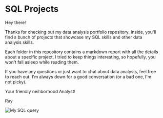 # SQL Projects

Hey there!

Thanks for checking out my data analysis portfolio repository. Inside, you'll find a bunch of projects that showcase my SQL skills and other data analysis skills.

Each folder in this repository contains a markdown report with all the details about a specific project. I tried to keep things interesting, so hopefully, you won't fall asleep while reading them.

If you have any questions or just want to chat about data analysis, feel free to reach out. I'm always down for a good conversation (or a bad one, I'm not picky).

Your friendly neihborhood Analyst!

Ray

![My SQL query](https://media.makeameme.org/created/my-sql-query.jpg)
